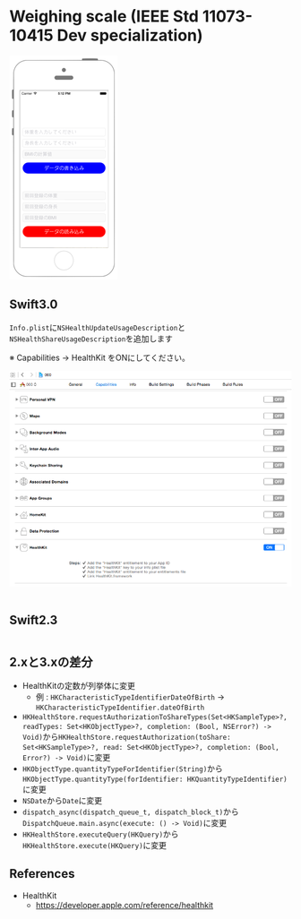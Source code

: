 # Weighing scale (IEEE Std 11073-10415 Dev specialization)

![Preview healthkit008](./img/healthkit008.png)

## Swift3.0

`Info.plist`に`NSHealthUpdateUsageDescription`と`NSHealthShareUsageDescription`を追加します

※ Capabilities -> HealthKit をONにしてください。

![Preview healthkit001_3](./img/healthkit001_3.png)

```swift
```

## Swift2.3

```swift
```

## 2.xと3.xの差分

* HealthKitの定数が列挙体に変更
    * 例 : `HKCharacteristicTypeIdentifierDateOfBirth` → `HKCharacteristicTypeIdentifier.dateOfBirth`
* `HKHealthStore.requestAuthorizationToShareTypes(Set<HKSampleType>?, readTypes: Set<HKObjectType>?, completion: (Bool, NSError?) -> Void)`から`HKHealthStore.requestAuthorization(toShare: Set<HKSampleType>?, read: Set<HKObjectType>?, completion: (Bool, Error?) -> Void)`に変更
* `HKObjectType.quantityTypeForIdentifier(String)`から`HKObjectType.quantityType(forIdentifier: HKQuantityTypeIdentifier)`に変更
* `NSDate`から`Date`に変更
* `dispatch_async(dispatch_queue_t, dispatch_block_t)`から`DispatchQueue.main.async(execute: () -> Void)`に変更
* `HKHealthStore.executeQuery(HKQuery)`から`HKHealthStore.execute(HKQuery)`に変更

## References

* HealthKit
    * https://developer.apple.com/reference/healthkit
